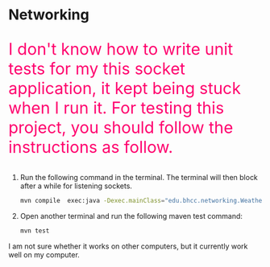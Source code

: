 # Networking

<p style="font-size:2rem; color: #ff006e;">I don't know how to write unit tests for my this socket application, it kept being stuck when I run it. For testing this project, you should follow the instructions as follow.</p>

1. Run the following command in the terminal. The terminal will then block after a while for listening sockets.

   ~~~bash
   mvn compile  exec:java -Dexec.mainClass="edu.bhcc.networking.WeatherServer"
   ~~~

2. Open another terminal and run the following maven test command:

   ~~~bash
   mvn test
   ~~~

I am not sure whether it works on other computers, but it currently work well on my computer.
